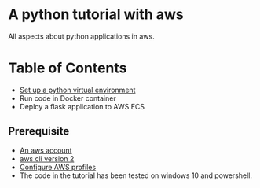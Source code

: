 # A python tutorial with aws
All aspects about python applications in aws.

# Table of Contents
* [Set up a python virtual environment](https://github.com/jinminlei/jinmin-python-tutorial-with-aws/tree/master/create_a_virtual_environment)
* Run code in Docker container
* Deploy a flask application to AWS ECS

## Prerequisite
* [An aws account](https://aws.amazon.com/premiumsupport/knowledge-center/create-and-activate-aws-account/)
* [aws cli version 2](https://docs.aws.amazon.com/cli/latest/userguide/install-cliv2.html)
* [Configure AWS profiles](https://docs.aws.amazon.com/cli/latest/userguide/cli-configure-files.html)
* The code in the tutorial has been tested on windows 10 and powershell.

